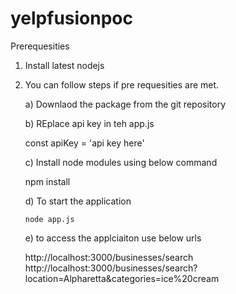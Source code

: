 # yelpfusionpoc

Prerequesities

1) Install latest nodejs

2) You can follow steps if pre requesities are met.

    a) Downlaod the package from the git repository
    
    b) REplace api key in teh app.js
        
     const apiKey = 'api key here'

    c) Install node modules using below command

    npm install

    d) To start the application

       node app.js

    e) to access the applciaiton use below urls

      http://localhost:3000/businesses/search
      http://localhost:3000/businesses/search?location=Alpharetta&categories=ice%20cream


